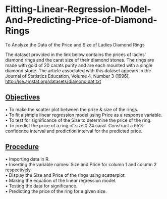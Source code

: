 # Fitting-Linear-Regression-Model-And-Predicting-Price-of-Diamond-Rings
To Analyze the Data of the Price and Size of Ladies Diamond Rings

The dataset provided in the link below contains the prices of ladies&#39; diamond rings and
the carat size of their diamond stones. The rings are made with gold of 20 carats purity and are
each mounted with a single diamond stone. The article associated with this dataset appears in the
Journal of Statistics Education, Volume 4, Number 3 (1996).
http://jse.amstat.org/datasets/diamond.dat.txt

<h2><u>Objectives</u></h2>
•	To make the scatter plot between the prize & size of the rings.<br>
•	To fit a simple linear regression model using Price as a response variable.<br>
•	To test for significance of the Size to determine the price of the ring.<br>
•	To predict the price of a ring of size 0.24 carat. Construct a 95% confidence interval and prediction interval for the predicted price.

<h2><u>Procedure</u></h2>
•	Importing data in R.<br>
•	Inserting the variable names: Size and Price for column 1 and column 2 respectively.<br>
•	 Display the Size and Price of the rings using scatterplot.<br>
•	Making the equation of the linear regression model.<br>
•	Testing the data for significance.<br>
•	Predicting the price of the ring for a given size.<br>



